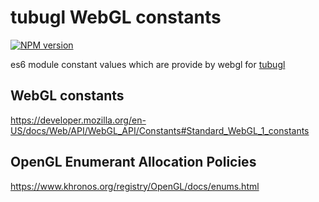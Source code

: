 # tubugl WebGL constants

[![NPM version][npm-image]][npm-url] 

es6 module constant values which are provide by webgl for [tubugl](https://github.com/kenjiSpecial/tubugl)

## WebGL constants

https://developer.mozilla.org/en-US/docs/Web/API/WebGL_API/Constants#Standard_WebGL_1_constants


## OpenGL Enumerant Allocation Policies

https://www.khronos.org/registry/OpenGL/docs/enums.html

[npm-image]: https://img.shields.io/npm/v/tubugl-constants.svg?style=flat-square
[npm-url]: https://www.npmjs.com/package/tubugl-constants
